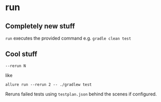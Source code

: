 # run

## Completely new stuff

`run` executes the provided command e.g. `gradle clean test`

## Cool stuff

`--rerun N`

like

```shell
allure run --rerun 2 -- ./gradlew test
```

Reruns failed tests using `testplan.json` behind the scenes if configured.